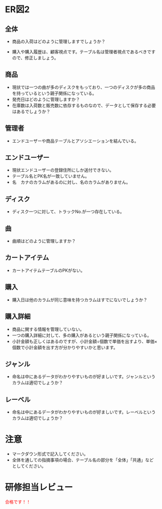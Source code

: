 # ER図2
## 全体
- 商品の入荷はどのように管理しますでしょうか？

- 購入や購入履歴は、顧客視点です。テーブル名は管理者視点であるべきですので、修正しましょう。

## 商品
- 現状では一つの曲が多のディスクをもっており、一つのディスクが多の商品を持っているという親子関係になっている。
- 発売日はどのように管理しますか？
- 在庫数は入荷数と販売数に依存するものなので、データとして保存する必要はあるでしょうか？

## 管理者
- エンドユーザーや商品テーブルとアソシエーションを結んでいる。

## エンドユーザー
- 現状エンドユーザーの登録住所にしか送付できない。
- テーブル名とPK名が一致していません。
- 名　カナのカラムがあるのに対し、名のカラムがありません。

## ディスク
- ディスク一つに対して、トラックNo.が一つ存在している。

## 曲
- 曲順はどのように管理しますか？

## カートアイテム
- カートアイテムテーブルのPKがない。

## 購入
- 購入日は他のカラムが同じ意味を持つカラムはすでにないでしょうか？

## 購入詳細
- 商品に関する情報を管理していない。
- 一つの購入詳細に対して、多の購入があるという親子関係になっている。
- 小計金額も正しくはあるのですが、小計金額÷個数で単価を出すより、単価×個数で小計金額を出す方が分かりやすいかと思います。

## ジャンル
- 命名は中にあるデータがわかりやすいものが好ましいです。ジャンルというカラムは適切でしょうか？

## レーベル
- 命名は中にあるデータがわかりやすいものが好ましいです。レーベルというカラムは適切でしょうか？


# 注意
* マークダウン形式で記入してください。
* 全体を通しての指摘事項の場合、テーブル名の部分を「全体」「共通」などとしてください。


# 研修担当レビュー
<font color="Red">合格です！！</font>
